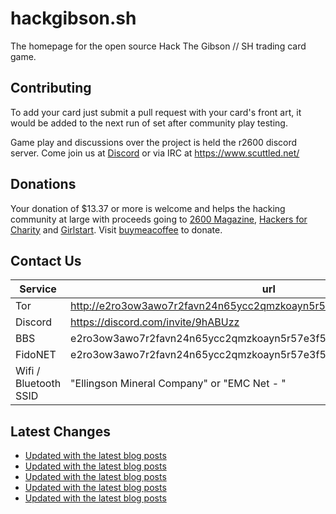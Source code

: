 # hackgibson.sh
The homepage for the open source Hack The Gibson // SH trading card game.


## Contributing

To add your card just submit a pull request with your card's front art, it would be added to the next run of set after community play testing.

Game play and discussions over the project is held the r2600 discord server. Come join us at [Discord](https://discord.com/invite/9hABUzz) or via IRC at https://www.scuttled.net/


## Donations

Your donation of $13.37 or more is welcome and helps the hacking community at large with proceeds going to [2600 Magazine](https://2600.com/), [Hackers for Charity](https://hackersforcharity.org) and [Girlstart](https://girlstart.org).  Visit [buymeacoffee](https://www.buymeacoffee.com/hackgibson.sh) to donate.


## Contact Us

Service | url
-|-
Tor | http://e2ro3ow3awo7r2favn24n65ycc2qmzkoayn5r57e3f56nvjwdcgg32ad.onion
Discord | https://discord.com/invite/9hABUzz
BBS | e2ro3ow3awo7r2favn24n65ycc2qmzkoayn5r57e3f56nvjwdcgg32ad.onion:23
FidoNET | e2ro3ow3awo7r2favn24n65ycc2qmzkoayn5r57e3f56nvjwdcgg32ad.onion:24554
Wifi / Bluetooth SSID | "Ellingson Mineral Company" or "EMC Net - <fidonet address>"

## Latest Changes
<!-- BLOG-POST-LIST:START -->
- [Updated with the latest blog posts](https://github.com/DFW2600/hackgibson.sh/commit/d9b5b8a1401d22112a07929632487de947a63478)
- [Updated with the latest blog posts](https://github.com/DFW2600/hackgibson.sh/commit/4a578895a70456064146ceaa4d0bbdb7e73496d1)
- [Updated with the latest blog posts](https://github.com/DFW2600/hackgibson.sh/commit/d9ab42b10d7bd0a1f550a130b46a195edd1e2a92)
- [Updated with the latest blog posts](https://github.com/DFW2600/hackgibson.sh/commit/4c5a3a2c0a4a9385912bfa97f8d811c8d682092d)
- [Updated with the latest blog posts](https://github.com/DFW2600/hackgibson.sh/commit/ebb499f5391e0a41b3c0fd9f08c7d6dc5218ccda)
<!-- BLOG-POST-LIST:END -->

